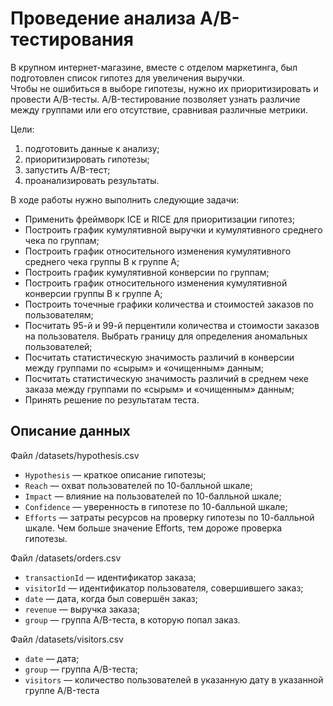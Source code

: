 # Проведение анализа A/B-тестирования
В крупном интернет-магазине, вместе с отделом маркетинга, был подготовлен список гипотез для увеличения выручки.  
Чтобы не ошибиться в выборе гипотезы, нужно их приоритизировать и провести A/B-тесты.
A/B-тестирование позволяет узнать различие между группами или его отсутствие, сравнивая различные метрики.

Цели:
1. подготовить данные к анализу;  
2. приоритизировать гипотезы;  
3. запустить A/B-тест;  
4. проанализировать результаты.   
  
В ходе работы нужно выполнить следующие задачи: 

- Применить фреймворк ICE и RICE для приоритизации гипотез;  
- Построить график кумулятивной выручки и кумулятивного среднего чека по группам;
- Построить график относительного изменения кумулятивного среднего чека группы B к группе A;
- Построить график кумулятивной конверсии по группам;
- Построить график относительного изменения кумулятивной конверсии группы B к группе A;
- Построить точечные графики количества и стоимостей заказов по пользователям;
- Посчитать 95-й и 99-й перцентили количества и стоимости заказов на пользователя. Выбрать границу для определения аномальных пользователей;
- Посчитать статистическую значимость различий в конверсии между группами по «сырым» и «очищенным» данным;
- Посчитать статистическую значимость различий в среднем чеке заказа между группами по «сырым» и «очищенным» данным;
- Принять решение по результатам теста. 
## Описание данных   
   
Файл /datasets/hypothesis.csv  
- `Hypothesis` — краткое описание гипотезы;  
- `Reach` — охват пользователей по 10-балльной шкале;  
- `Impact` — влияние на пользователей по 10-балльной шкале;  
- `Confidence` — уверенность в гипотезе по 10-балльной шкале;  
- `Efforts` — затраты ресурсов на проверку гипотезы по 10-балльной шкале. Чем больше значение Efforts, тем дороже проверка гипотезы.  

Файл /datasets/orders.csv
- `transactionId` — идентификатор заказа;
- `visitorId` — идентификатор пользователя, совершившего заказ;
- `date` — дата, когда был совершён заказ;
- `revenue` — выручка заказа;
- `group` — группа A/B-теста, в которую попал заказ.

Файл /datasets/visitors.csv
- `date` — дата;
- `group` — группа A/B-теста;
- `visitors` — количество пользователей в указанную дату в указанной группе A/B-теста
